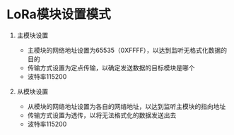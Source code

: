 # LoRa模块设置模式
1. 主模块设置

    - 主模块的网络地址设置为65535（0XFFFF），以达到监听无格式化数据的目的
    - 传输方式设置为定点传输，以确定发送数据的目标模块是哪个
    - 波特率115200
2. 从模块设置

    - 从模块的网络地址设置为各自的网络地址，以达到监听主模块的指向地址
    - 传输方式设置为透传，以将无法格式化的数据发送出去
    - 波特率115200
    
